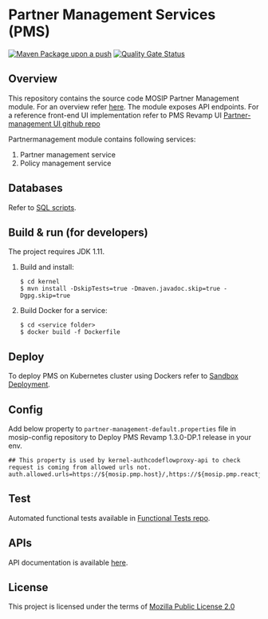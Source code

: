 # Partner Management Services (PMS)
[![Maven Package upon a push](https://github.com/mosip/partner-management-services/actions/workflows/push_trigger.yml/badge.svg?branch=release-1.2.0.1)](https://github.com/mosip/partner-management-services/actions/workflows/push_trigger.yml)
[![Quality Gate Status](https://sonarcloud.io/api/project_badges/measure?branch=release-1.2.0.1&project=mosip_partner-management-services&metric=alert_status)](https://sonarcloud.io/dashboard?branch=release-1.2.0.1&id=mosip_partner-management-services)

## Overview
This repository contains the source code MOSIP Partner Management module. For an overview refer [here](https://docs.mosip.io/1.2.0/modules/partner-management-services).  The module exposes API endpoints. For a reference front-end UI implementation refer to PMS Revamp UI [Partner-management UI github repo](https://github.com/mosip/partner-management-portal/tree/release-1.3.x/pmp-reactjs-ui)

Partnermanagement module contains following services:
1. Partner management service
2. Policy management service

## Databases
Refer to [SQL scripts](db_scripts).

## Build & run (for developers)
The project requires JDK 1.11. 
1. Build and install:
    ```
    $ cd kernel
    $ mvn install -DskipTests=true -Dmaven.javadoc.skip=true -Dgpg.skip=true
    ```
1. Build Docker for a service:
    ```
    $ cd <service folder>
    $ docker build -f Dockerfile
    ```

## Deploy
To deploy PMS on Kubernetes cluster using Dockers refer to [Sandbox Deployment](https://docs.mosip.io/1.2.0/deployment/sandbox-deployment).

## Config
Add below property to ```partner-management-default.properties``` file in mosip-config repository to Deploy PMS Revamp 1.3.0-DP.1 release in your env.
```
## This property is used by kernel-authcodeflowproxy-api to check request is coming from allowed urls not.
auth.allowed.urls=https://${mosip.pmp.host}/,https://${mosip.pmp.reactjs.ui.host}/
```

## Test
Automated functional tests available in [Functional Tests repo](https://github.com/mosip/mosip-functional-tests).

## APIs
API documentation is available [here](https://mosip.github.io/documentation/).

## License
This project is licensed under the terms of [Mozilla Public License 2.0](LICENSE)
